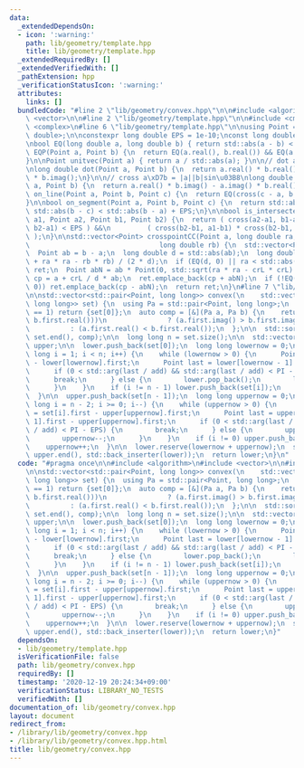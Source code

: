 ```yaml
---
data:
  _extendedDependsOn:
  - icon: ':warning:'
    path: lib/geometry/template.hpp
    title: lib/geometry/template.hpp
  _extendedRequiredBy: []
  _extendedVerifiedWith: []
  _pathExtension: hpp
  _verificationStatusIcon: ':warning:'
  attributes:
    links: []
  bundledCode: "#line 2 \"lib/geometry/convex.hpp\"\n\n#include <algorithm>\n#include\
    \ <vector>\n\n#line 2 \"lib/geometry/template.hpp\"\n\n#include <cmath>\n#include\
    \ <complex>\n#line 6 \"lib/geometry/template.hpp\"\n\nusing Point = std::complex<long\
    \ double>;\n\nconstexpr long double EPS = 1e-10;\nconst long double PI = std::acos(-1.0l);\n\
    \nbool EQ(long double a, long double b) { return std::abs(a - b) < EPS; }\nbool\
    \ EQP(Point a, Point b) {\n  return EQ(a.real(), b.real()) && EQ(a.imag(), b.imag());\n\
    }\n\nPoint unitvec(Point a) { return a / std::abs(a); }\n\n// dot a\u30FBb = |a||b|cos\u03B8\
    \nlong double dot(Point a, Point b) {\n  return a.real() * b.real() + a.imag()\
    \ * b.imag();\n}\n\n// cross a\xD7b = |a||b|sin\u03B8\nlong double cross(Point\
    \ a, Point b) {\n  return a.real() * b.imag() - a.imag() * b.real();\n}\n\nbool\
    \ on_line(Point a, Point b, Point c) {\n  return EQ(cross(c - a, b - a), 0.0l);\n\
    }\n\nbool on_segment(Point a, Point b, Point c) {\n  return std::abs(c - a) +\
    \ std::abs(b - c) < std::abs(b - a) + EPS;\n}\n\nbool is_intersected_ls(Point\
    \ a1, Point a2, Point b1, Point b2) {\n  return ( cross(a2-a1, b1-a1) * cross(a2-a1,\
    \ b2-a1) < EPS ) &&\n         ( cross(b2-b1, a1-b1) * cross(b2-b1, a2-b1) < EPS\
    \ );\n}\n\nstd::vector<Point> crosspointCC(Point a, long double ra, Point b,\n\
    \                                long double rb) {\n  std::vector<Point> ret;\n\
    \  Point ab = b - a;\n  long double d = std::abs(ab);\n  long double crL = (std::norm(ab)\
    \ + ra * ra - rb * rb) / (2 * d);\n  if (EQ(d, 0) || ra < std::abs(crL)) return\
    \ ret;\n  Point abN = ab * Point(0, std::sqrt(ra * ra - crL * crL) / d);\n  Point\
    \ cp = a + crL / d * ab;\n  ret.emplace_back(cp + abN);\n  if (!EQ(std::abs(abN),\
    \ 0)) ret.emplace_back(cp - abN);\n  return ret;\n}\n#line 7 \"lib/geometry/convex.hpp\"\
    \n\nstd::vector<std::pair<Point, long long>> convex(\n    std::vector<std::pair<Point,\
    \ long long>> set) {\n  using Pa = std::pair<Point, long long>;\n  if (set.size()\
    \ == 1) return {set[0]};\n  auto comp = [&](Pa a, Pa b) {\n    return (EQ(a.first.real(),\
    \ b.first.real()))\n               ? (a.first.imag() > b.first.imag())\n     \
    \          : (a.first.real() < b.first.real());\n  };\n\n  std::sort(set.begin(),\
    \ set.end(), comp);\n\n  long long n = set.size();\n\n  std::vector<Pa> lower,\
    \ upper;\n\n  lower.push_back(set[0]);\n  long long lowernow = 0;\n  for (long\
    \ long i = 1; i < n; i++) {\n    while (lowernow > 0) {\n      Point add = set[i].first\
    \ - lower[lowernow].first;\n      Point last = lower[lowernow - 1].first - lower[lowernow].first;\n\
    \      if (0 < std::arg(last / add) && std::arg(last / add) < PI - EPS) {\n  \
    \      break;\n      } else {\n        lower.pop_back();\n        lowernow--;\n\
    \      }\n    }\n    if (i != n - 1) lower.push_back(set[i]);\n    lowernow++;\n\
    \  }\n\n  upper.push_back(set[n - 1]);\n  long long uppernow = 0;\n  for (long\
    \ long i = n - 2; i >= 0; i--) {\n    while (uppernow > 0) {\n      Point add\
    \ = set[i].first - upper[uppernow].first;\n      Point last = upper[uppernow -\
    \ 1].first - upper[uppernow].first;\n      if (0 < std::arg(last / add) && std::arg(last\
    \ / add) < PI - EPS) {\n        break;\n      } else {\n        upper.pop_back();\n\
    \        uppernow--;\n      }\n    }\n    if (i != 0) upper.push_back(set[i]);\n\
    \    uppernow++;\n  }\n\n  lower.reserve(lowernow + uppernow);\n  std::copy(upper.begin(),\
    \ upper.end(), std::back_inserter(lower));\n  return lower;\n}\n"
  code: "#pragma once\n\n#include <algorithm>\n#include <vector>\n\n#include \"./template.hpp\"\
    \n\nstd::vector<std::pair<Point, long long>> convex(\n    std::vector<std::pair<Point,\
    \ long long>> set) {\n  using Pa = std::pair<Point, long long>;\n  if (set.size()\
    \ == 1) return {set[0]};\n  auto comp = [&](Pa a, Pa b) {\n    return (EQ(a.first.real(),\
    \ b.first.real()))\n               ? (a.first.imag() > b.first.imag())\n     \
    \          : (a.first.real() < b.first.real());\n  };\n\n  std::sort(set.begin(),\
    \ set.end(), comp);\n\n  long long n = set.size();\n\n  std::vector<Pa> lower,\
    \ upper;\n\n  lower.push_back(set[0]);\n  long long lowernow = 0;\n  for (long\
    \ long i = 1; i < n; i++) {\n    while (lowernow > 0) {\n      Point add = set[i].first\
    \ - lower[lowernow].first;\n      Point last = lower[lowernow - 1].first - lower[lowernow].first;\n\
    \      if (0 < std::arg(last / add) && std::arg(last / add) < PI - EPS) {\n  \
    \      break;\n      } else {\n        lower.pop_back();\n        lowernow--;\n\
    \      }\n    }\n    if (i != n - 1) lower.push_back(set[i]);\n    lowernow++;\n\
    \  }\n\n  upper.push_back(set[n - 1]);\n  long long uppernow = 0;\n  for (long\
    \ long i = n - 2; i >= 0; i--) {\n    while (uppernow > 0) {\n      Point add\
    \ = set[i].first - upper[uppernow].first;\n      Point last = upper[uppernow -\
    \ 1].first - upper[uppernow].first;\n      if (0 < std::arg(last / add) && std::arg(last\
    \ / add) < PI - EPS) {\n        break;\n      } else {\n        upper.pop_back();\n\
    \        uppernow--;\n      }\n    }\n    if (i != 0) upper.push_back(set[i]);\n\
    \    uppernow++;\n  }\n\n  lower.reserve(lowernow + uppernow);\n  std::copy(upper.begin(),\
    \ upper.end(), std::back_inserter(lower));\n  return lower;\n}"
  dependsOn:
  - lib/geometry/template.hpp
  isVerificationFile: false
  path: lib/geometry/convex.hpp
  requiredBy: []
  timestamp: '2020-12-19 20:24:34+09:00'
  verificationStatus: LIBRARY_NO_TESTS
  verifiedWith: []
documentation_of: lib/geometry/convex.hpp
layout: document
redirect_from:
- /library/lib/geometry/convex.hpp
- /library/lib/geometry/convex.hpp.html
title: lib/geometry/convex.hpp
---
```

